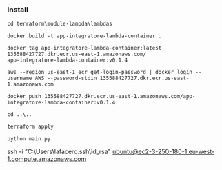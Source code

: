 ### Install

```console
cd terraform\module-lambda\lambdas

docker build -t app-integratore-lambda-container .

docker tag app-integratore-lambda-container:latest 135588427727.dkr.ecr.us-east-1.amazonaws.com/
app-integratore-lambda-container:v0.1.4

aws --region us-east-1 ecr get-login-password | docker login --username AWS --password-stdin 135588427727.dkr.ecr.us-east-1.amazonaws.com

docker push 135588427727.dkr.ecr.us-east-1.amazonaws.com/app-integratore-lambda-container:v0.1.4

cd ..\..

terraform apply

python main.py
```

ssh -i "C:\Users\lafacero\.ssh\id_rsa" ubuntu@ec2-3-250-180-1.eu-west-1.compute.amazonaws.com
